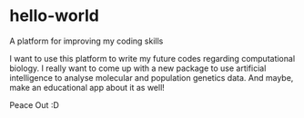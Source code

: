 # hello-world
A platform for improving my coding skills

I want to use this platform to write my future codes regarding computational biology.
I really want to come up with a new package to use artificial intelligence to analyse molecular and population genetics data. 
And maybe, make an educational app about it as well!

Peace Out :D 
